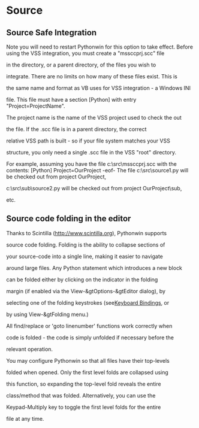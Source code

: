 # Source

## Source Safe Integration
Note you will need to restart Pythonwin for this option to take effect.
Before using the VSS integration, you must create a "mssccprj.scc" file 

in the directory, or a parent directory, of the files you wish to 

integrate. There are no limits on how many of these files exist. This is 

the same name and format as VB uses for VSS integration - a Windows INI 

file.
This file must have a section [Python] with entry "Project=ProjectName". 

The project name is the name of the VSS project used to check the out 

the file. If the .scc file is in a parent directory, the correct 

relative VSS path is built - so if your file system matches your VSS 

structure, you only need a single .scc file in the VSS "root" directory.

For example, assuming you have the file c:\\src\\mssccprj.scc with the contents:
[Python]
Project=OurProject
-eof-
The file c:\\src\\source1.py will be checked out from project OurProject, 

c:\\src\\sub\\source2.py will be checked out from project OurProject\\sub, 

etc.

## Source code folding in the editor
Thanks to Scintilla (http://www.scintilla.org), Pythonwin supports 

source code folding.  Folding is the ability to collapse sections of 

your source-code into a single line, making it easier to navigate 

around large files.  Any Python statement which introduces a new block 

can be folded either by clicking on the indicator in the folding 

margin (if enabled via the View-&gtOptions-&gtEditor dialog), by 

selecting one of the folding keystrokes (see[Keyboard Bindings](Keyboard.md#keyboardbindings), or 

by using View-&gtFolding menu.)

All find/replace or 'goto linenumber' functions work correctly when 

code is folded - the code is simply unfolded if necessary before the 

relevant operation.

You may configure Pythonwin so that all files have their top-levels 

folded when opened.  Only the first level folds are collapsed using 

this function, so expanding the top-level fold reveals the entire 

class/method that was folded.  Alternatively, you can use the 

Keypad-Multiply key to toggle the first level folds for the entire 

file at any time.

